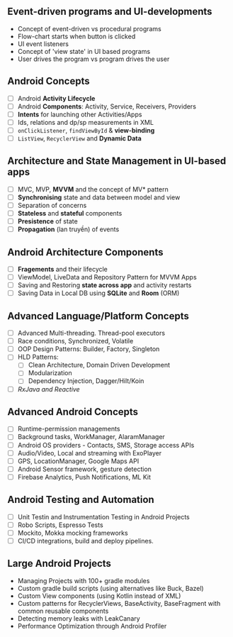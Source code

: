 ## Event-driven programs and UI-developments
- Concept of event-driven vs procedural programs
- Flow-chart starts when button is clicked
- UI event listeners
- Concept of 'view state' in UI based programs
- User drives the program vs program drives the user


## Android Concepts
- [ ] Android **Activity Lifecycle**
- [ ] Android **Components**: Activity, Service, Receivers, Providers
- [ ] **Intents** for launching other Activities/Apps
- [ ] Ids, relations and dp/sp measurements in XML
- [ ] `onClickListener`, `findViewById` & **view-binding**
- [ ] `ListView`, `RecyclerView` and **Dynamic Data**
## Architecture and State Management in UI-based apps
- [ ] MVC, MVP, **MVVM** and the concept of MV* pattern
- [ ] **Synchronising** state and data between model and view
- [ ] Separation of concerns
- [ ] **Stateless** and **stateful** components
- [ ] **Presistence** of state
- [ ] **Propagation** (lan truyền) of events
## Android Architecture Components
- [ ] **Fragements** and their lifecycle
- [ ] ViewModel, LiveData and Repository Pattern for MVVM Apps
- [ ] Saving and Restoring **state across app** and activity restarts
- [ ] Saving Data in Local DB using **SQLite** and **Room** (ORM)
## Advanced Language/Platform Concepts
- [ ] Advanced Multi-threading. Thread-pool executors
- [ ] Race conditions, Synchronized, Volatile
- [ ] OOP Design Patterns: Builder, Factory, Singleton
- [ ] HLD Patterns:
    - [ ] Clean Architecture, Domain Driven Development
    - [ ] Modularization
    - [ ] Dependency Injection, Dagger/Hilt/Koin
- [ ] _RxJava and Reactive_
## Advanced Android Concepts
- [ ] Runtime-permission managements
- [ ] Background tasks, WorkManager, AlaramManager
- [ ] Android OS providers - Contacts, SMS, Storage access APIs
- [ ] Audio/Video, Local and streaming with ExoPlayer
- [ ] GPS, LocationManager, Google Maps API
- [ ] Android Sensor framework, gesture detection
- [ ] Firebase Analytics, Push Notifications, ML Kit
## Android Testing and Automation
- [ ] Unit Testin and Instrumentation Testing in Android Projects
- [ ] Robo Scripts, Espresso Tests
- [ ] Mockito, Mokka mocking frameworks
- [ ] CI/CD integrations, build and deploy pipelines.
## Large Android Projects
- Managing Projects with 100+ gradle modules
- Custom gradle build scripts (using alternatives like Buck, Bazel)
- Custom View components (using Kotlin instead of XML)
- Custom patterns for RecyclerViews, BaseActivity, BaseFragment with common reusable components
- Detecting memory leaks with LeakCanary
- Performance Optimization through Android Profiler



